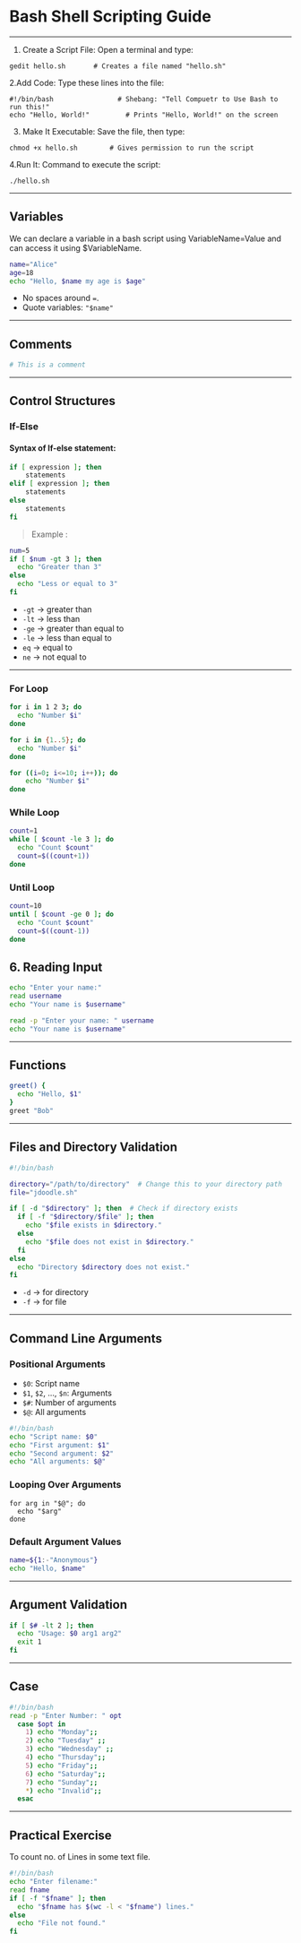 
# Bash Shell Scripting Guide

---
1. Create a Script File: Open a terminal and type:
```
gedit hello.sh       # Creates a file named "hello.sh"  
```
2.Add Code:
Type these lines into the file:
```
#!/bin/bash                # Shebang: "Tell Compuetr to Use Bash to run this!"  
echo "Hello, World!"         # Prints "Hello, World!" on the screen  
```

3. Make It Executable: Save the file, then type:
```
chmod +x hello.sh        # Gives permission to run the script   
```
4.Run It: Command to execute the script:
```
./hello.sh 
```
---


## Variables
 We can declare a variable in a bash script using VariableName=Value and can access it using $VariableName.
```bash
name="Alice"
age=18
echo "Hello, $name my age is $age"
```

- No spaces around `=`.
- Quote variables: `"$name"`

---

## Comments

```bash
# This is a comment
```

---

## Control Structures

### If-Else

#### Syntax of If-else statement:

```bash
if [ expression ]; then
    statements
elif [ expression ]; then
    statements
else 
    statements
fi
```
> Example : 
```bash
num=5
if [ $num -gt 3 ]; then
  echo "Greater than 3"
else
  echo "Less or equal to 3"
fi
```

- `-gt` -> greater than
- `-lt` -> less than
- `-ge` -> greater than equal to
- `-le` -> less than equal to
- `eq` -> equal to
- `ne` -> not equal to

---

### For Loop

```bash
for i in 1 2 3; do
  echo "Number $i"
done
```
```bash
for i in {1..5}; do
  echo "Number $i"
done
```

```bash
for ((i=0; i<=10; i++)); do
    echo "Number $i"
done
```

### While Loop

```bash
count=1
while [ $count -le 3 ]; do
  echo "Count $count"
  count=$((count+1))
done
```

### Until Loop

```bash
count=10
until [ $count -ge 0 ]; do
  echo "Count $count"
  count=$((count-1))
done
```

## 6. Reading Input

```bash
echo "Enter your name:"
read username
echo "Your name is $username"
```

```bash
read -p "Enter your name: " username
echo "Your name is $username"
```

---

## Functions

```bash
greet() {
  echo "Hello, $1"
}
greet "Bob"
```

---


## Files and  Directory Validation

```bash
#!/bin/bash

directory="/path/to/directory"  # Change this to your directory path
file="jdoodle.sh"

if [ -d "$directory" ]; then  # Check if directory exists
  if [ -f "$directory/$file" ]; then
    echo "$file exists in $directory."
  else
    echo "$file does not exist in $directory."
  fi
else
  echo "Directory $directory does not exist."
fi
```

- `-d` -> for directory
- `-f` -> for file
---

## Command Line Arguments

### Positional Arguments

- `$0`: Script name
- `$1`, `$2`, ..., `$n`: Arguments
- `$#`: Number of arguments
- `$@`: All arguments

```bash
#!/bin/bash
echo "Script name: $0"
echo "First argument: $1"
echo "Second argument: $2"
echo "All arguments: $@"
```

### Looping Over Arguments

```
for arg in "$@"; do
  echo "$arg"
done
```

### Default Argument Values

```bash
name=${1:-"Anonymous"}
echo "Hello, $name"
```

---

## Argument Validation

```bash
if [ $# -lt 2 ]; then
  echo "Usage: $0 arg1 arg2"
  exit 1
fi
```

---

## Case 

```bash
#!/bin/bash
read -p "Enter Number: " opt
  case $opt in
    1) echo "Monday";;
    2) echo "Tuesday" ;;
    3) echo "Wednesday" ;;
    4) echo "Thursday";;
    5) echo "Friday";;
    6) echo "Saturday";;
    7) echo "Sunday";;
    *) echo "Invalid";;
  esac
```

---

## Practical Exercise
 To count no. of Lines in some text file.
```bash
#!/bin/bash
echo "Enter filename:"
read fname
if [ -f "$fname" ]; then
  echo "$fname has $(wc -l < "$fname") lines."
else
  echo "File not found."
fi
```
